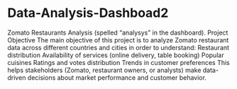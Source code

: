 # Data-Analysis-Dashboad2
Zomato Restaurants Analysis (spelled “analysys” in the dashboard).
 Project Objective
The main objective of this project is to analyze Zomato restaurant data across different countries and cities in order to understand:
Restaurant distribution
Availability of services (online delivery, table booking)
Popular cuisines
Ratings and votes distribution
Trends in customer preferences
This helps stakeholders (Zomato, restaurant owners, or analysts) make data-driven decisions about market performance and customer behavior.
